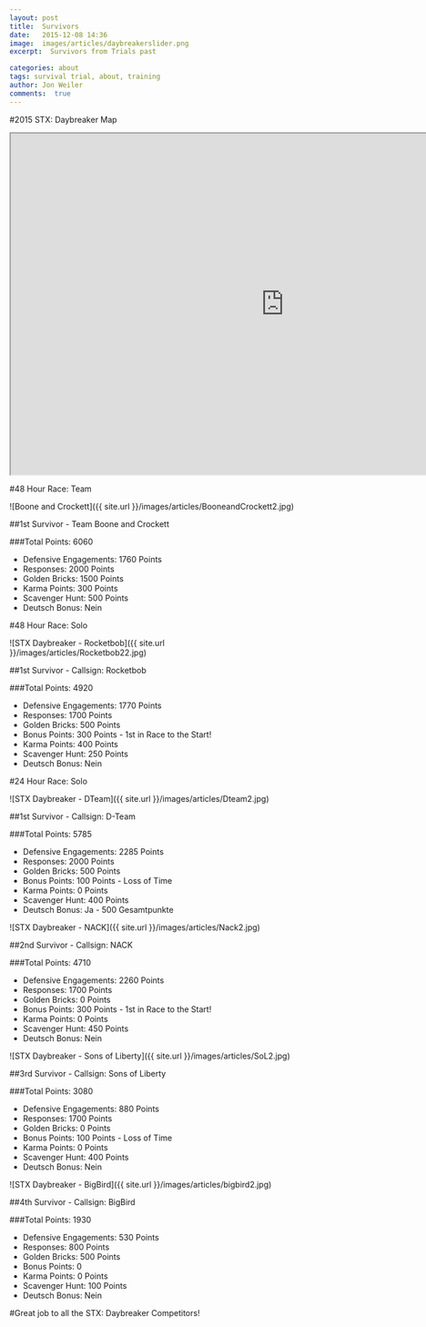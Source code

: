 ```yaml
---
layout: post
title:  Survivors
date:   2015-12-08 14:36
image:  images/articles/daybreakerslider.png
excerpt:  Survivors from Trials past

categories: about
tags: survival trial, about, training
author: Jon Weiler
comments:  true
---
```



#2015 STX: Daybreaker Map 

<iframe height="600px" width="960px" src="http://ec2-52-10-92-147.us-west-2.compute.amazonaws.com/event/st-daybreaker-2015"></iframe>


#48 Hour Race: Team

![Boone and Crockett]({{ site.url }}/images/articles/BooneandCrockett2.jpg)


##1st Survivor - Team Boone and Crockett

###Total Points:  6060

* Defensive Engagements:  1760 Points
* Responses:  2000 Points
* Golden Bricks:  1500 Points
* Karma Points:  300 Points
* Scavenger Hunt:  500 Points
* Deutsch Bonus:  Nein




#48 Hour Race: Solo 

![STX Daybreaker - Rocketbob]({{ site.url }}/images/articles/Rocketbob22.jpg)
 


##1st Survivor - Callsign: Rocketbob 

###Total Points:  4920

* Defensive Engagements:  1770 Points
* Responses:  1700 Points
* Golden Bricks:  500 Points
* Bonus Points:  300 Points - 1st in Race to the Start!
* Karma Points:  400 Points
* Scavenger Hunt:  250 Points
* Deutsch Bonus:  Nein



#24 Hour Race: Solo 

![STX Daybreaker - DTeam]({{ site.url }}/images/articles/Dteam2.jpg)
 


##1st Survivor - Callsign: D-Team 

###Total Points:  5785

* Defensive Engagements:  2285 Points
* Responses:  2000 Points
* Golden Bricks:  500 Points
* Bonus Points:  100 Points - Loss of Time
* Karma Points:  0 Points
* Scavenger Hunt:  400 Points
* Deutsch Bonus:  Ja - 500 Gesamtpunkte



![STX Daybreaker - NACK]({{ site.url }}/images/articles/Nack2.jpg) 

##2nd Survivor - Callsign: NACK 

###Total Points:  4710

* Defensive Engagements:  2260 Points
* Responses:  1700 Points
* Golden Bricks:  0 Points
* Bonus Points:  300 Points - 1st in Race to the Start!
* Karma Points:  0 Points
* Scavenger Hunt:  450 Points
* Deutsch Bonus:  Nein



![STX Daybreaker - Sons of Liberty]({{ site.url }}/images/articles/SoL2.jpg)


##3rd Survivor - Callsign: Sons of Liberty 

###Total Points:  3080

* Defensive Engagements:  880 Points
* Responses:  1700 Points
* Golden Bricks:  0 Points
* Bonus Points:  100 Points - Loss of Time
* Karma Points:  0 Points
* Scavenger Hunt:  400 Points
* Deutsch Bonus:  Nein

 

![STX Daybreaker - BigBird]({{ site.url }}/images/articles/bigbird2.jpg) 

##4th Survivor - Callsign: BigBird 

###Total Points:  1930

* Defensive Engagements:  530 Points
* Responses:  800 Points
* Golden Bricks:  500 Points
* Bonus Points:  0
* Karma Points:  0 Points
* Scavenger Hunt:  100 Points
* Deutsch Bonus:  Nein


#Great job to all the STX: Daybreaker Competitors! 